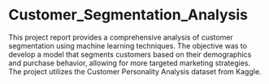 # Customer_Segmentation_Analysis
This project report provides a comprehensive analysis of customer segmentation using machine learning techniques. The objective was to develop a model that segments customers based on their demographics and purchase behavior, allowing for more targeted marketing strategies. The project utilizes the Customer Personality Analysis dataset from Kaggle.
